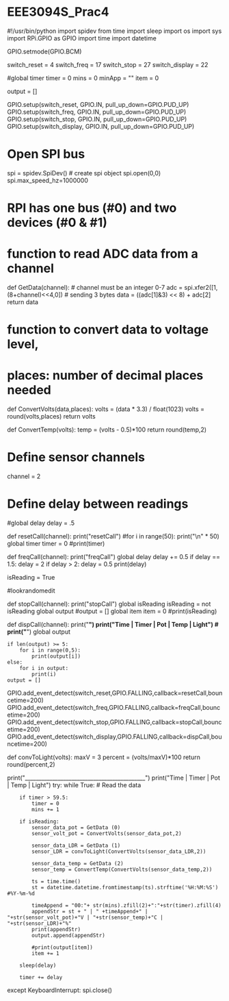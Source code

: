 # EEE3094S_Prac4
#!/usr/bin/python
import spidev
from time import sleep
import os
import sys
import RPi.GPIO as GPIO
import time
import datetime

GPIO.setmode(GPIO.BCM)

switch_reset = 4
switch_freq = 17
switch_stop = 27
switch_display = 22

#global timer
timer = 0
mins = 0
minApp = ""
item = 0

output = []

GPIO.setup(switch_reset, GPIO.IN, pull_up_down=GPIO.PUD_UP)
GPIO.setup(switch_freq, GPIO.IN, pull_up_down=GPIO.PUD_UP)
GPIO.setup(switch_stop, GPIO.IN, pull_up_down=GPIO.PUD_UP)
GPIO.setup(switch_display, GPIO.IN, pull_up_down=GPIO.PUD_UP)

# Open SPI bus
spi = spidev.SpiDev() # create spi object
spi.open(0,0)
spi.max_speed_hz=1000000
# RPI has one bus (#0) and two devices (#0 & #1)
# function to read ADC data from a channel

def GetData(channel): # channel must be an integer 0-7
    adc = spi.xfer2([1,(8+channel)<<4,0]) # sending 3 bytes
    data = ((adc[1]&3) << 8) + adc[2]
    return data

# function to convert data to voltage level,
# places: number of decimal places needed

def ConvertVolts(data,places):
    volts = (data * 3.3) / float(1023)
    volts = round(volts,places)
    return volts

def ConvertTemp(volts):
    temp = (volts - 0.5)*100
    return round(temp,2)

# Define sensor channels
channel = 2
# Define delay between readings
#global delay
delay = .5

def resetCall(channel):
    print("resetCall")
    #for i in range(50):
    print("\n" * 50)
    global timer
    timer = 0
    #print(timer)

def freqCall(channel):
    print("freqCall")
    global delay
    delay += 0.5
    if delay == 1.5:
        delay = 2
    if delay > 2:
        delay = 0.5
    print(delay)

isReading = True

#lookrandomedit

def stopCall(channel):
    print("stopCall")
    global isReading
    isReading = not isReading
    global output
    #output = []
    global item
    item = 0
    #print(isReading)

def dispCall(channel):
    print("____________________________________________")
    print("Time     | Timer      | Pot  | Temp  | Light")
    # print("____________________________________________")
    global output
    
    if len(output) >= 5:
        for i in range(0,5):
            print(output[i])
    else:
        for i in output:
            print(i)
    output = []

GPIO.add_event_detect(switch_reset,GPIO.FALLING,callback=resetCall,bouncetime=200)
GPIO.add_event_detect(switch_freq,GPIO.FALLING,callback=freqCall,bouncetime=200)
GPIO.add_event_detect(switch_stop,GPIO.FALLING,callback=stopCall,bouncetime=200)
GPIO.add_event_detect(switch_display,GPIO.FALLING,callback=dispCall,bouncetime=200)

def convToLight(volts):
    maxV = 3
    percent = (volts/maxV)*100
    return round(percent,2)

print("____________________________________________")
print("Time     | Timer      | Pot  | Temp  | Light")
try:
    while True:
         # Read the data
         
         
        if timer > 59.5:
            timer = 0
            mins += 1

        if isReading:
            sensor_data_pot = GetData (0)
            sensor_volt_pot = ConvertVolts(sensor_data_pot,2)
            
            sensor_data_LDR = GetData (1)
            sensor_LDR = convToLight(ConvertVolts(sensor_data_LDR,2))

            sensor_data_temp = GetData (2)
            sensor_temp = ConvertTemp(ConvertVolts(sensor_data_temp,2))

            ts = time.time()
            st = datetime.datetime.fromtimestamp(ts).strftime('%H:%M:%S') #%Y-%m-%d
            
            timeAppend = "00:"+ str(mins).zfill(2)+":"+str(timer).zfill(4) 
            appendStr = st + " | " +timeAppend+" | "+str(sensor_volt_pot)+"V | "+str(sensor_temp)+"C | "+str(sensor_LDR)+"%"
            print(appendStr)
            output.append(appendStr)

            #print(output[item])
            item += 1
        
        sleep(delay)
                      
        timer += delay


except KeyboardInterrupt:
    spi.close()
